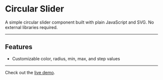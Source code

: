 # Circular Slider

A simple circular slider component built with plain JavaScript and SVG. No external libraries required.

---

## Features

- Customizable color, radius, min, max, and step values

---

Check out the [live demo](https://anchiqua.github.io/Circular-Slider/).

